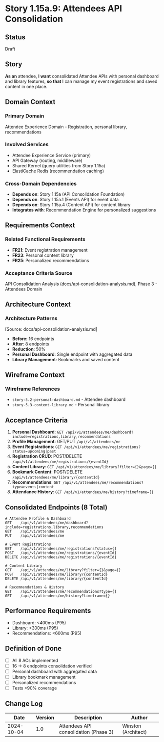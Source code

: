 # Story 1.15a.9: Attendees API Consolidation

## Status
Draft

## Story

**As an** attendee,
**I want** consolidated Attendee APIs with personal dashboard and library features,
**so that** I can manage my event registrations and saved content in one place.

## Domain Context

### Primary Domain
Attendee Experience Domain - Registration, personal library, recommendations

### Involved Services
- Attendee Experience Service (primary)
- API Gateway (routing, middleware)
- Shared Kernel (query utilities from Story 1.15a)
- ElastiCache Redis (recommendation caching)

### Cross-Domain Dependencies
- **Depends on**: Story 1.15a (API Consolidation Foundation)
- **Depends on**: Story 1.15a.1 (Events API) for event data
- **Depends on**: Story 1.15a.4 (Content API) for content library
- **Integrates with**: Recommendation Engine for personalized suggestions

## Requirements Context

### Related Functional Requirements
- **FR21**: Event registration management
- **FR23**: Personal content library
- **FR25**: Personalized recommendations

### Acceptance Criteria Source
API Consolidation Analysis (docs/api-consolidation-analysis.md), Phase 3 - Attendees Domain

## Architecture Context

### Architecture Patterns
[Source: docs/api-consolidation-analysis.md]
- **Before**: 16 endpoints
- **After**: 8 endpoints
- **Reduction**: 50%
- **Personal Dashboard**: Single endpoint with aggregated data
- **Library Management**: Bookmarks and saved content

## Wireframe Context

### Wireframe References
- `story-5.2-personal-dashboard.md` - Attendee dashboard
- `story-5.3-content-library.md` - Personal library

## Acceptance Criteria

1. **Personal Dashboard**: `GET /api/v1/attendees/me/dashboard?include=registrations,library,recommendations`
2. **Profile Management**: GET/PUT `/api/v1/attendees/me`
3. **Event Registrations**: `GET /api/v1/attendees/me/registrations?status=upcoming|past`
4. **Registration CRUD**: POST/DELETE `/api/v1/attendees/me/registrations/{eventId}`
5. **Content Library**: `GET /api/v1/attendees/me/library?filter={}&page={}`
6. **Bookmark Content**: POST/DELETE `/api/v1/attendees/me/library/{contentId}`
7. **Recommendations**: `GET /api/v1/attendees/me/recommendations?type=events|content`
8. **Attendance History**: `GET /api/v1/attendees/me/history?timeframe={}`

## Consolidated Endpoints (8 Total)

```
# Attendee Profile & Dashboard
GET    /api/v1/attendees/me/dashboard?include=registrations,library,recommendations
GET    /api/v1/attendees/me
PUT    /api/v1/attendees/me

# Event Registrations
GET    /api/v1/attendees/me/registrations?status={}
POST   /api/v1/attendees/me/registrations/{eventId}
DELETE /api/v1/attendees/me/registrations/{eventId}

# Content Library
GET    /api/v1/attendees/me/library?filter={}&page={}
POST   /api/v1/attendees/me/library/{contentId}
DELETE /api/v1/attendees/me/library/{contentId}

# Recommendations & History
GET    /api/v1/attendees/me/recommendations?type={}
GET    /api/v1/attendees/me/history?timeframe={}
```

## Performance Requirements

- Dashboard: <400ms (P95)
- Library: <300ms (P95)
- Recommendations: <600ms (P95)

## Definition of Done

- [ ] All 8 ACs implemented
- [ ] 16 → 8 endpoints consolidation verified
- [ ] Personal dashboard with aggregated data
- [ ] Library bookmark management
- [ ] Personalized recommendations
- [ ] Tests >90% coverage

## Change Log

| Date | Version | Description | Author |
|------|---------|-------------|--------|
| 2024-10-04 | 1.0 | Attendees API consolidation (Phase 3) | Winston (Architect) |
